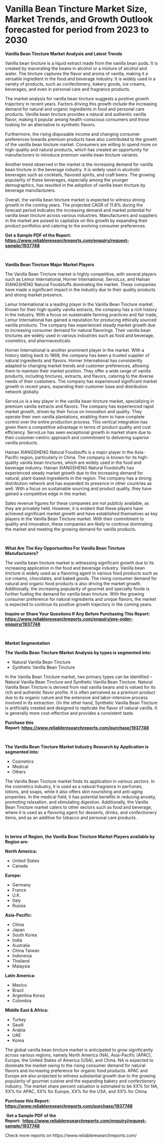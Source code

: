 <p><h1>Vanilla Bean Tincture Market Size, Market Trends, and Growth Outlook forecasted for period from 2023 to 2030</h1></p><p><strong>Vanilla Bean Tincture Market Analysis and Latest Trends</strong></p>
<p><p>Vanilla bean tincture is a liquid extract made from the vanilla bean pods. It is created by macerating the beans in alcohol or a mixture of alcohol and water. The tincture captures the flavor and aroma of vanilla, making it a versatile ingredient in the food and beverage industry. It is widely used in a variety of products, such as confectionery, bakery goods, ice creams, beverages, and even in personal care and fragrance products.</p><p>The market analysis for vanilla bean tincture suggests a positive growth trajectory in recent years. Factors driving this growth include the increasing demand for natural and organic ingredients in food and personal care products. Vanilla bean tincture provides a natural and authentic vanilla flavor, making it popular among health-conscious consumers and those looking for an alternative to synthetic flavors.</p><p>Furthermore, the rising disposable income and changing consumer preferences towards premium products have also contributed to the growth of the vanilla bean tincture market. Consumers are willing to spend more on high-quality and natural products, which has created an opportunity for manufacturers to introduce premium vanilla bean tincture variants.</p><p>Another trend observed in the market is the increasing demand for vanilla bean tincture in the beverage industry. It is widely used in alcoholic beverages such as cocktails, flavored spirits, and craft beers. The growing popularity of these beverages, especially among the younger demographics, has resulted in the adoption of vanilla bean tincture by beverage manufacturers.</p><p>Overall, the vanilla bean tincture market is expected to witness strong growth in the coming years. The projected CAGR of 11.8% during the forecast period indicates the increasing demand and market potential for vanilla bean tincture across various industries. Manufacturers and suppliers in the market are poised to capitalize on this growth by expanding their product portfolios and catering to the evolving consumer preferences.</p></p>
<p><strong>Get a Sample PDF of the Report:&nbsp; <a href="https://www.reliableresearchreports.com/enquiry/request-sample/1937748">https://www.reliableresearchreports.com/enquiry/request-sample/1937748</a></strong></p>
<p>&nbsp;</p>
<p><strong>Vanilla Bean Tincture Major Market Players</strong></p>
<p><p>The Vanilla Bean Tincture market is highly competitive, with several players such as Lemur International, Horner International, ServoLux, and Hainan XIANGSHENG Natural Foodstuffs dominating the market. These companies have made a significant impact in the industry due to their quality products and strong market presence.</p><p>Lemur International is a leading player in the Vanilla Bean Tincture market. Known for their high-quality vanilla extracts, the company has a rich history in the industry. With a focus on sustainable farming practices and fair trade, Lemur International has gained a reputation for producing ethically sourced vanilla products. The company has experienced steady market growth due to increasing consumer demand for natural flavorings. Their vanilla bean tinctures are widely used in various industries such as food and beverage, cosmetics, and pharmaceuticals.</p><p>Horner International is another prominent player in the market. With a history dating back to 1868, the company has been a trusted supplier of natural ingredients and flavors. Horner International has consistently adapted to changing market trends and customer preferences, allowing them to maintain their market position. They offer a wide range of vanilla products, including tinctures, extracts, and flavors, catering to the diverse needs of their customers. The company has experienced significant market growth in recent years, expanding their customer base and distribution network globally.</p><p>ServoLux is a key player in the vanilla bean tincture market, specializing in premium vanilla extracts and flavors. The company has experienced rapid market growth, driven by their focus on innovation and quality. They operate their own vanilla plantations, enabling them to have complete control over the entire production process. This vertical integration has given them a competitive advantage in terms of product quality and cost efficiency. ServoLux has seen exceptional growth in market share due to their customer-centric approach and commitment to delivering superior vanilla products.</p><p>Hainan XIANGSHENG Natural Foodstuffs is a major player in the Asia-Pacific region, particularly in China. The company is known for its high-quality vanilla bean tinctures, which are widely used in the food and beverage industry. Hainan XIANGSHENG Natural Foodstuffs has experienced steady market growth due to the increasing demand for natural, plant-based ingredients in the region. The company has a strong distribution network and has expanded its presence in other countries as well. With a focus on sustainable sourcing and product quality, they have gained a competitive edge in the market.</p><p>Sales revenue figures for these companies are not publicly available, as they are privately held. However, it is evident that these players have achieved significant market growth and have established themselves as key players in the Vanilla Bean Tincture market. With their commitment to quality and innovation, these companies are likely to continue dominating the market and meeting the growing demand for vanilla products.</p></p>
<p>&nbsp;</p>
<p><strong>What Are The Key Opportunities For Vanilla Bean Tincture Manufacturers?</strong></p>
<p><p>The vanilla bean tincture market is witnessing significant growth due to its increasing application in the food and beverage industry. Vanilla bean tincture is widely used as a flavoring agent in various food products such as ice creams, chocolates, and baked goods. The rising consumer demand for natural and organic food products is also driving the market growth. Additionally, the increasing popularity of gourmet and specialty foods is further fueling the demand for vanilla bean tincture. With the growing consumer preference for natural ingredients and unique flavors, the market is expected to continue its positive growth trajectory in the coming years.</p></p>
<p><strong>Inquire or Share Your Questions If Any Before Purchasing This Report: <a href="https://www.reliableresearchreports.com/enquiry/pre-order-enquiry/1937748">https://www.reliableresearchreports.com/enquiry/pre-order-enquiry/1937748</a></strong></p>
<p>&nbsp;</p>
<p><strong>Market Segmentation</strong></p>
<p><strong>The Vanilla Bean Tincture Market Analysis by types is segmented into:</strong></p>
<p><ul><li>Natural Vanilla Bean Tincture</li><li>Synthetic Vanilla Bean Tincture</li></ul></p>
<p><p>In the Vanilla Bean Tincture market, two primary types can be identified – Natural Vanilla Bean Tincture and Synthetic Vanilla Bean Tincture. Natural Vanilla Bean Tincture is derived from real vanilla beans and is valued for its rich and authentic flavor profile. It is often perceived as a premium product due to its organic nature and the extensive and labor-intensive process involved in its extraction. On the other hand, Synthetic Vanilla Bean Tincture is artificially created and designed to replicate the flavor of natural vanilla. It is generally more cost-effective and provides a consistent taste.</p></p>
<p><strong>Purchase this Report:&nbsp;<a href="https://www.reliableresearchreports.com/purchase/1937748">https://www.reliableresearchreports.com/purchase/1937748</a></strong></p>
<p>&nbsp;</p>
<p><strong>The Vanilla Bean Tincture Market Industry Research by Application is segmented into:</strong></p>
<p><ul><li>Cosmetics</li><li>Medical</li><li>Others</li></ul></p>
<p><p>The Vanilla Bean Tincture market finds its application in various sectors. In the cosmetics industry, it is used as a natural fragrance in perfumes, lotions, and soaps, while it also offers skin nourishing and anti-aging properties. In the medical field, it has potential benefits in reducing anxiety, promoting relaxation, and stimulating digestion. Additionally, the Vanilla Bean Tincture market caters to other sectors such as food and beverage, where it is used as a flavoring agent for desserts, drinks, and confectionery items, and as an additive for tobacco and personal care products.</p></p>
<p>&nbsp;</p>
<p><strong>In terms of Region, the Vanilla Bean Tincture Market Players available by Region are:</strong></p>
<p>
    <p> <strong> North America: </strong>
        <ul>
            <li>United States</li>
            <li>Canada</li>
        </ul>
        </p> 
    <p> <strong> Europe: </strong>
        <ul>
            <li>Germany</li>
            <li>France</li>
            <li>U.K.</li>
            <li>Italy</li>
            <li>Russia</li>
        </ul>
        </p> 
    <p> <strong> Asia-Pacific: </strong>
        <ul>
            <li>China</li>
            <li>Japan</li>
            <li>South Korea</li>
            <li>India</li>
            <li>Australia</li>
            <li>China Taiwan</li>
            <li>Indonesia</li>
            <li>Thailand</li>
            <li>Malaysia</li>
        </ul>
        </p> 
    <p> <strong> Latin America: </strong>
        <ul>
            <li>Mexico</li>
            <li>Brazil</li>
            <li>Argentina Korea</li>
            <li>Colombia</li>
        </ul>
        </p> 
    <p> <strong> Middle East & Africa: </strong>
        <ul>
            <li>Turkey</li>
            <li>Saudi</li>
            <li>Arabia</li>
            <li>UAE</li>
            <li>Korea</li>
        </ul>
    </p>
    </p>
<p><p>The global vanilla bean tincture market is anticipated to grow significantly across various regions, namely North America (NA), Asia-Pacific (APAC), Europe, the United States of America (USA), and China. NA is expected to dominate the market owing to the rising consumer demand for natural flavors and increasing preference for organic food products. APAC and Europe are also projected to witness substantial growth due to the growing popularity of gourmet cuisine and the expanding bakery and confectionery industry. The market share percent valuation is estimated to be XX% for NA, XX% for APAC, XX% for Europe, XX% for the USA, and XX% for China.</p></p>
<p><strong>Purchase this Report: <a href="https://www.reliableresearchreports.com/purchase/1937748">https://www.reliableresearchreports.com/purchase/1937748</a></strong></p>
<p>&nbsp;<strong>Get a Sample PDF of the Report:&nbsp;&nbsp;<a href="https://www.reliableresearchreports.com/enquiry/request-sample/1937748">https://www.reliableresearchreports.com/enquiry/request-sample/1937748</a></strong></p>
<p><strong></strong></p>
<p>Check more reports on https://www.reliableresearchreports.com/</p>